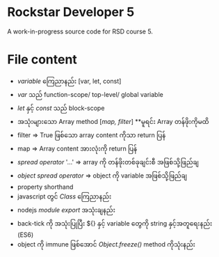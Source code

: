 # Rockstar Developer 5

A work-in-progress source code for RSD course 5.

# File content

- *variable* ကြေညာနည်း [var, let, const]
- *var* သည် function-scope/ top-level/ global variable
- *let* နှင့် *const* သည် block-scope
- အသုံးများသော Array method [*map, filter*] **မူရင်း Array တန်ဖိုးကိုမထိ
- filter => True ဖြစ်သော array content ကိုသာ return ပြန်
- map => Array content အားလုံးကို return ပြန်
- *spread operator* '...' => array ကို တန်ဖိုးတစ်ခုချင်းစီ အဖြစ်သို့ဖြည်ချ
- *object spread operator* => object ကို variable အဖြစ်သို့ဖြည်ချ
- property shorthand
- javascript တွင် *Class* ကြေညာနည်း
- nodejs *module export* အသုံးချနည်း
- back-tick ကို အသုံးပြုပြီး ${} နှင့် variable တွေကို string နှင့်အတူရေးနည်း (ES6)
- object ကို immune ဖြစ်အောင် *Object.freeze()* method ကိုသုံးနည်း 












